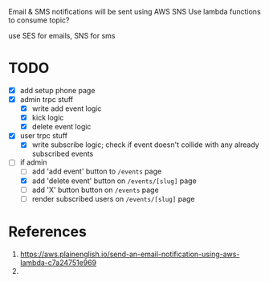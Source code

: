Email & SMS notifications will be sent using AWS SNS
Use lambda functions to consume topic?

use SES for emails, SNS for sms

# TODO
- [x] add setup phone page
- [x] admin trpc stuff
  - [x] write add event logic
  - [x] kick logic
  - [x] delete event logic
- [x] user trpc stuff
  - [x] write subscribe logic; check if event doesn't collide with any already subscribed events
- [ ] if admin
  - [ ] add 'add event' button to `/events` page
  - [x] add 'delete event' button on `/events/[slug]` page
  - [ ] add 'X' button button on `/events` page
  - [ ] render subscribed users on `/events/[slug]` page

# References
1. https://aws.plainenglish.io/send-an-email-notification-using-aws-lambda-c7a24751e969
2. 